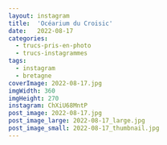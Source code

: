 ```yaml
---
layout: instagram
title:  'Océarium du Croisic'
date:   2022-08-17
categories: 
  - trucs-pris-en-photo
  - trucs-instagrammes
tags:
  - instagram
  - bretagne
coverImage: 2022-08-17.jpg
imgWidth: 360
imgHeight: 270
instagram: ChXiU68MntP
post_image: 2022-08-17.jpg
post_image_large: 2022-08-17_large.jpg
post_image_small: 2022-08-17_thumbnail.jpg
---
```



